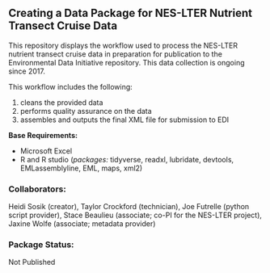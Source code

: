 ## Creating a Data Package for NES-LTER Nutrient Transect Cruise Data

This repository displays the workflow used to process the NES-LTER nutrient transect cruise data in preparation for publication to the Environmental Data Initiative repository. This data collection is ongoing since 2017.

This workflow includes the following:
1) cleans the provided data
2) performs quality assurance on the data
3) assembles and outputs the final XML file for submission to EDI

**Base Requirements:**
- Microsoft Excel
- R and R studio (*packages:* tidyverse, readxl, lubridate, devtools, EMLassemblyline, EML, maps, xml2)

### Collaborators:
Heidi Sosik (creator), Taylor Crockford (technician), Joe Futrelle (python script provider), Stace Beaulieu (associate; co-PI for the NES-LTER project), Jaxine Wolfe (associate; metadata provider)

### Package Status:
Not Published